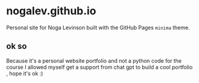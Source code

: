 # nogalev.github.io

Personal site for Noga Levinson built with the GitHub Pages `minima` theme.

## ok so

Because it's a personal website portfolio and not a python code for the course I allowed myself get a support from chat gpt to build a cool portfolio , hope it's ok :)
